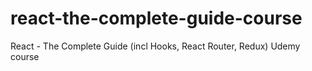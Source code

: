 # react-the-complete-guide-course
React - The Complete Guide (incl Hooks, React Router, Redux) Udemy course
